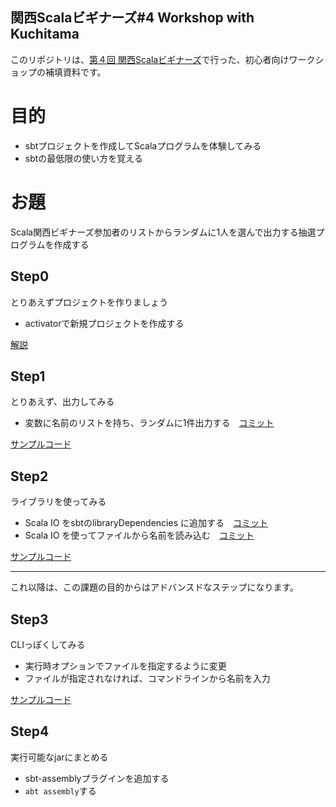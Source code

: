 関西Scalaビギナーズ#4 Workshop with Kuchitama
----

このリポジトリは、[第４回 関西Scalaビギナーズ](http://connpass.com/event/8127/)で行った、初心者向けワークショップの補填資料です。

# 目的

* sbtプロジェクトを作成してScalaプログラムを体験してみる
* sbtの最低限の使い方を覚える

# お題

Scala関西ビギナーズ参加者のリストからランダムに1人を選んで出力する抽選プログラムを作成する

## Step0

とりあえずプロジェクトを作りましょう

* activatorで新規プロジェクトを作成する

[解説](https://github.com/Kuchitama/scalakb4_workshop/wiki/Step0)

## Step1

とりあえず、出力してみる

* 変数に名前のリストを持ち、ランダムに1件出力する　[コミット](https://github.com/Kuchitama/scalakb4_workshop/commit/d2a27892e58ea6267bae15f8325d4163a4aea9b8)

[サンプルコード](https://github.com/Kuchitama/scalakb4_workshop/releases/tag/step1)


## Step2

ライブラリを使ってみる

* Scala IO をsbtのlibraryDependencies に追加する　[コミット](https://github.com/Kuchitama/scalakb4_workshop/commit/5858ce23dcbdf67e5ede5ea55d9794263b59d347)
* Scala IO を使ってファイルから名前を読み込む　[コミット](https://github.com/Kuchitama/scalakb4_workshop/commit/173a1cfe291913b0d1e32f4d4b48e5d75b0f1cbe)

[サンプルコード](https://github.com/Kuchitama/scalakb4_workshop/releases/tag/step2)

****

これ以降は、この課題の目的からはアドバンスドなステップになります。

## Step3

CLIっぽくしてみる

* 実行時オプションでファイルを指定するように変更
* ファイルが指定されなければ、コマンドラインから名前を入力

[サンプルコード](https://github.com/Kuchitama/scalakb4_workshop/releases/tag/step3)


## Step4

実行可能なjarにまとめる

* sbt-assemblyプラグインを追加する
* `abt assembly`する

